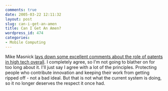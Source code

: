 ```yaml
---
comments: true
date: 2005-03-22 12:11:32
layout: post
slug: can-i-get-an-amen
title: Can I Get An Amen?
wordpress_id: 474
categories:
- Mobile Computing
---
```


Mike Masnick [lays down some excellent comments about the role of patents in high tech overall](http://www.thefeature.com/article?articleid=101496&ref=6324025&pos=1_6324025). I completely agree, so I'm not going to blather on for too long about it. I'll just say I agree with a lot of the principles. Protecting people who contribute innovation and keeping their work from getting ripped off - not a bad ideal. But that is not what the current system is doing, so it no longer deserves the respect it once had.
